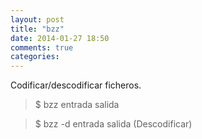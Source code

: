 ```yaml
---
layout: post
title: "bzz"
date: 2014-01-27 18:50
comments: true
categories: 
---
```

Codificar/descodificar ficheros.

>$ bzz entrada salida 

>$ bzz -d entrada salida (Descodificar)

